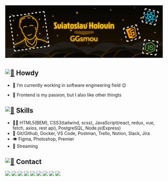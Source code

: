 # [![Sviatoslav Holovin](top.png)](https://chsw.pp.ua/)

## [<img src="https://media.giphy.com/media/hvRJCLFzcasrR4ia7z/giphy.gif" width="3%" alt="👋">](https://chsw.pp.ua/) Howdy

- 🧭 I’m currently working in software engineering field 😉

- 👥 Frontend is my passion, but I also like other thingts

## [<img src="https://media.tenor.com/tkpOfRTT21UAAAAi/flexed-biceps-joypixels.gif" width="3%" alt="💪">](https://chsw.pp.ua/) Skills
- 👨‍💻 HTML5(BEM), CSS3(tailwind, scss), JavaScript(react, redux, vue, fetch, axios, rest api), PostgreSQL, Node.js(Express)
- 🎇 Git/Github, Docker, VS Code, Postman, Trello, Notion, Slack, Jira
- 👁️ Figma, Photoshop, Premier
- 🎤 Streaming

## [<img src="https://static.tildacdn.com/tild3665-6438-4332-a430-633965613961/Call-Me-Hand.gif" width="3%" alt="🤙">](https://chsw.pp.ua/) Contact
[<img src="https://chsw.pp.ua/main/img/logos/logo.png" width="4%">](https://chsw.pp.ua/)
[<img src="https://chsw.pp.ua/main/img/logos/LinkedIn-Logo.png" width="4%">](https://www.linkedin.com/in/sviatoslav-holovin-33b99025a/)
[<img src="https://chsw.pp.ua/main/img/logos/StackOverflow-Logo.png" width="4%">](https://stackoverflow.com/users/20783198/ggsmou)
[<img src="https://chsw.pp.ua/main/img/logos/LeetCode-Logo.png" width="4%">](https://leetcode.com/GGsmou/)
[<img src="https://chsw.pp.ua/main/img/logos/CodeWars-Logo.png" width="4%">](https://www.codewars.com/users/GGsmou)
[<img src="https://chsw.pp.ua/main/img/logos/Docker-Logo.png" width="4%">](https://hub.docker.com/u/ggsmou/)
[<img src="https://chsw.pp.ua/main/img/logos/TikTok-Logo.png" width="4%">](https://www.tiktok.com/@ggsmou?)
[<img src="https://chsw.pp.ua/main/img/logos/ChessCom-Logo.png" width="2.5%">](https://www.chess.com/member/ggsmou)
[<img src="https://chsw.pp.ua/main/img/logos/OpenSea-Logo.png" width="4%">](https://opensea.io/GGsmou)
